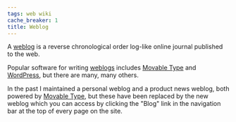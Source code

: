 ```yaml
---
tags: web wiki
cache_breaker: 1
title: Weblog
---
```


A [weblog](/wiki/weblog) is a reverse chronological order log-like online journal published to the web.

Popular software for writing [weblogs](/wiki/weblogs) includes [Movable Type](/wiki/Movable_Type) and [WordPress](/wiki/WordPress), but there are many, many others.

In the past I maintained a personal weblog and a product news weblog, both powered by [Movable Type](/wiki/Movable_Type), but these have been replaced by the new weblog which you can access by clicking the "Blog" link in the navigation bar at the top of every page on the site.
